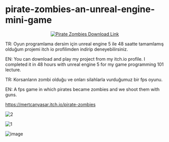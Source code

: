 # pirate-zombies-an-unreal-engine-mini-game

<p align="center">
  <a href="https://mertcanyasar.itch.io/pirate-zombies" target="_blank">
    <img src="https://github.com/user-attachments/assets/ca947435-5d1e-44e3-b3be-f65745cb33d8" alt="Pirate Zombies Download Link"></img>
  </a>
</p>
TR: Oyun programlama dersim için unreal engine 5 ile 48 saatte tamamlamış olduğum projemi itch io profilimden indirip deneyebilirsiniz.

EN: You can download and play my project from my itch.io profile. I completed it in 48 hours with unreal engine 5 for my game programming 101 lecture. 

TR: Korsanların zombi olduğu ve onları silahlarla vurduğumuz bir fps oyunu.

EN: A fps game in which pirates became zombies and we shoot them with guns.

https://mertcanyasar.itch.io/pirate-zombies 

![2](https://github.com/user-attachments/assets/f885a1ec-20d1-4016-84c7-4ed451ab3bc7)

![1](https://github.com/user-attachments/assets/e05e44b7-1b25-4c37-ae61-9c817340d489)

![image](https://github.com/user-attachments/assets/59130ff2-cb19-415b-9e59-1b97186a5b2c)
